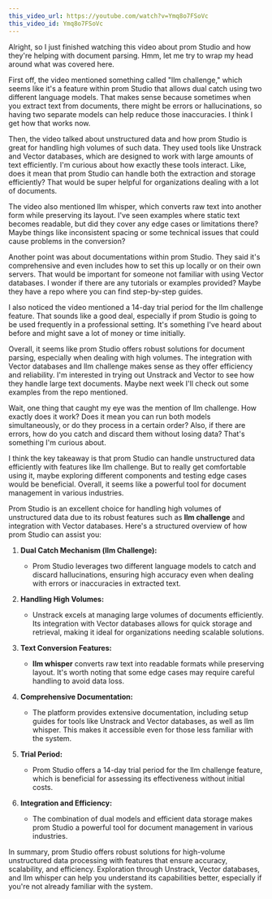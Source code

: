 ```yaml
---
this_video_url: https://youtube.com/watch?v=Ymq8o7FSoVc
this_video_id: Ymq8o7FSoVc
---
```

<think>
Alright, so I just finished watching this video about prom Studio and how they're helping with document parsing. Hmm, let me try to wrap my head around what was covered here.

First off, the video mentioned something called "llm challenge," which seems like it's a feature within prom Studio that allows dual catch using two different language models. That makes sense because sometimes when you extract text from documents, there might be errors or hallucinations, so having two separate models can help reduce those inaccuracies. I think I get how that works now.

Then, the video talked about unstructured data and how prom Studio is great for handling high volumes of such data. They used tools like Unstrack and Vector databases, which are designed to work with large amounts of text efficiently. I'm curious about how exactly these tools interact. Like, does it mean that prom Studio can handle both the extraction and storage efficiently? That would be super helpful for organizations dealing with a lot of documents.

The video also mentioned llm whisper, which converts raw text into another form while preserving its layout. I've seen examples where static text becomes readable, but did they cover any edge cases or limitations there? Maybe things like inconsistent spacing or some technical issues that could cause problems in the conversion?

Another point was about documentations within prom Studio. They said it's comprehensive and even includes how to set this up locally or on their own servers. That would be important for someone not familiar with using Vector databases. I wonder if there are any tutorials or examples provided? Maybe they have a repo where you can find step-by-step guides.

I also noticed the video mentioned a 14-day trial period for the llm challenge feature. That sounds like a good deal, especially if prom Studio is going to be used frequently in a professional setting. It's something I've heard about before and might save a lot of money or time initially.

Overall, it seems like prom Studio offers robust solutions for document parsing, especially when dealing with high volumes. The integration with Vector databases and llm challenge makes sense as they offer efficiency and reliability. I'm interested in trying out Unstrack and Vector to see how they handle large text documents. Maybe next week I'll check out some examples from the repo mentioned.

Wait, one thing that caught my eye was the mention of llm challenge. How exactly does it work? Does it mean you can run both models simultaneously, or do they process in a certain order? Also, if there are errors, how do you catch and discard them without losing data? That's something I'm curious about.

I think the key takeaway is that prom Studio can handle unstructured data efficiently with features like llm challenge. But to really get comfortable using it, maybe exploring different components and testing edge cases would be beneficial. Overall, it seems like a powerful tool for document management in various industries.
</think>

Prom Studio is an excellent choice for handling high volumes of unstructured data due to its robust features such as **llm challenge** and integration with Vector databases. Here's a structured overview of how prom Studio can assist you:

1. **Dual Catch Mechanism (llm Challenge):**
   - Prom Studio leverages two different language models to catch and discard hallucinations, ensuring high accuracy even when dealing with errors or inaccuracies in extracted text.

2. **Handling High Volumes:**
   - Unstrack excels at managing large volumes of documents efficiently. Its integration with Vector databases allows for quick storage and retrieval, making it ideal for organizations needing scalable solutions.

3. **Text Conversion Features:**
   - **llm whisper** converts raw text into readable formats while preserving layout. It's worth noting that some edge cases may require careful handling to avoid data loss.

4. **Comprehensive Documentation:**
   - The platform provides extensive documentation, including setup guides for tools like Unstrack and Vector databases, as well as llm whisper. This makes it accessible even for those less familiar with the system.

5. **Trial Period:**
   - Prom Studio offers a 14-day trial period for the llm challenge feature, which is beneficial for assessing its effectiveness without initial costs.

6. **Integration and Efficiency:**
   - The combination of dual models and efficient data storage makes prom Studio a powerful tool for document management in various industries.

In summary, prom Studio offers robust solutions for high-volume unstructured data processing with features that ensure accuracy, scalability, and efficiency. Exploration through Unstrack, Vector databases, and llm whisper can help you understand its capabilities better, especially if you're not already familiar with the system.
